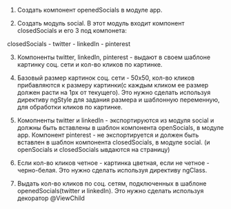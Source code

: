 1. Создать компонент openedSocials в модуле app.

2. Создать модуль social. В этот модуль входит компонент closedSocials и его 3 под компонета:
  
  closedSocials
    - twitter
    - linkedIn
    - pinterest

3. Компоненты twitter, linkedIn, pinterest - выдают в своем шаблоне картинку соц. сети и кол-во кликов по картинке.

4. Базовый размер картинок соц. сети - 50х50, кол-во кликов прибавляются к размеру картинки(с каждым кликом ее размер должен расти на 1px от текущего).
Это нужно сделать используя директиву ngStyle для задания размера и шаблонную переменную, для обработки кликов по картинке. 

5. Комопненты twitter и linkedIn - экспортируются из модуля social и должны быть вставлены в шаблон компонента openSocials, в модуле app. 
Компонент pinterest - не экспортируется и должен быть вставлен в шаблон компонента closedSocials, в модуле social. (и openSocials и closedSocials ывдаются на страницу)

6. Если кол-во кликов четное - картинка цветная, если не четное - черно-белая.
Это нужно сделать используя директиву ngClass. 

7. Выдать кол-во кликов по соц. сетям, подключенных в шаблоне openedSocials(twitter и linkedIn).
Это нужно сделать используя декоратор @ViewChild